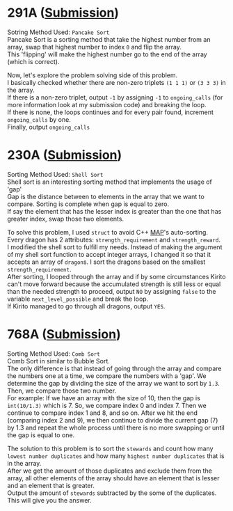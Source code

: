 # 291A ([Submission](https://codeforces.com/contest/291/submission/42598184))
Sotring Method Used: `Pancake Sort`\
Pancake Sort is a sorting method that take the highest number from an array, swap that highest number to index `0` and flip the array.\
This 'flipping' will make the highest number go to the end of the array (which is correct).

Now, let's explore the problem solving side of this problem.\
I basically checked whether there are non-zero triplets `(1 1 1)` or `(3 3 3)` in the array.\
If there is a non-zero triplet, output `-1` by assigning `-1` to `ongoing_calls` (for more information look at my submission code) and breaking the loop.\
If there is none, the loops continues and for every pair found, increment `ongoing_calls` by one.\
Finally, output `ongoing_calls`

# 230A ([Submission](https://codeforces.com/problemset/submission/230/42599680))
Sorting Method Used: `Shell Sort`\
Shell sort is an interesting sorting method that implements the usage of 'gap'\
Gap is the distance between to elements in the array that we want to compare. Sorting is complete when gap is equal to zero.\
If say the element that has the lesser index is greater than the one that has greater index, swap those two elements.

To solve this problem, I used `struct` to avoid C++ [MAP](http://www.cplusplus.com/reference/map/map/)'s auto-sorting.\
Every dragon has 2 attributes: `strength_requirement` and `strength_reward`.\
I modified the shell sort to fulfill my needs. Instead of making the argument of my shell sort function to accept integer arrays, I changed it so that it accepts an array of `dragon`s. I sort the dragons based on the smallest `strength_requirement`.\
After sorting, I looped through the array and if by some circumstances Kirito can't move forward because the accumulated strength is still less or equal than the needed strength to proceed, output `NO` by assigning `false` to the variable `next_level_possible` and break the loop.\
If Kirito managed to go through all dragons, output `YES`.

# 768A ([Submission](https://codeforces.com/contest/768/submission/42694787))
Sorting Method Used: `Comb Sort`\
Comb Sort in similar to Bubble Sort.\
The only difference is that instead of going through the array and compare the numbers one at a time, we compare the numbers with a 'gap'. We determine the gap by dividing the size of the array we want to sort by `1.3`. Then, we compare those two number.\
For example: If we have an array with the size of 10, then the gap is `int(10/1.3)` which is 7. So, we compare index 0 and index 7. Then we continue to compare index 1 and 8, and so on. After we hit the end (comparing index 2 and 9), we then continue to divide the current gap (7) by 1.3 and repeat the whole process until there is no more swapping or until the gap is equal to one.

The solution to this problem is to sort the `stewards` and count how many `lowest number duplicates` and how many `highest number duplicates` that is in the array.\
After we get the amount of those duplicates and exclude them from the array, all other elements of the array should have an element that is lesser and an element that is greater.\
Output the amount of `stewards` subtracted by the some of the duplicates. This will give you the answer.
